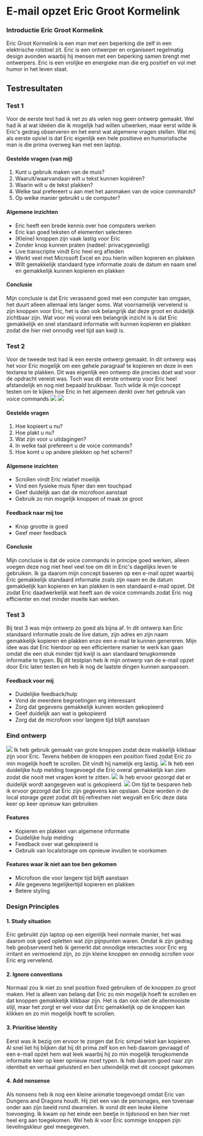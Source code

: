 # E-mail opzet Eric Groot Kormelink

### Introductie Eric Groot Kormelink
Eric Groot Kormelink is een man met een beperking die zelf in een elektrische rolstoel zit.
Eric is een ontwerper en organiseert regelmatig design avonden waarbij hij mensen met een
beperking samen brengt met ontwerpers. Eric is een vrolijke en energieke man die erg positief
en vol met humor in het leven staat. 

## Testresultaten

### Test 1
Voor de eerste test had ik net zo als velen nog geen ontwerp gemaakt. Wel had ik al wat ideëen 
die ik mogelijk had willen uitwerken, maar eerst wilde ik Eric's gedrag observeren en het eerst
wat algemene vragen stellen. Wat mij als eerste opviel is dat Eric eigenlijk een hele positieve
en humoristische man is die prima overweg kan met een laptop.

#### Gestelde vragen (van mij)
1.	Kunt u gebruik maken van de muis?
2.	Waaruit/waarvandaan wilt u tekst kunnen kopiëren?
3.	Waarin wilt u de tekst plakken?
4.	Welke taal prefereert u aan met het aanmaken van de voice commands?
5.	Op welke manier gebruikt u de computer?

#### Algemene inzichten
* Eric heeft een brede kennis over hoe computers werken
* Eric kan goed teksten of elementen selecteren
* (Kleine) knoppen zijn vaak lastig voor Eric
* Zonder knop kunnen praten (nadeel: privacygevoelig)
* Live transcriptie vindt Eric heel erg afleiden
* Werkt veel met Microsoft Excel en zou hierin willen kopieren en plakken
* Wilt gemakkelijk standaard type informatie zoals de datum en naam snel en 
  gemakkelijk kunnen kopieren en plakken

#### Conclusie
Mijn conclusie is dat Eric verassend goed met een computer kan omgaan, het duurt alleen allemaal
iets langer soms. Wat voornamelijk vervelend is zijn knoppen voor Eric, het is dan ook belangrijk
dat deze groot en duidelijk zichtbaar zijn. Wat voor mij vooral een belangrijk inzicht is is dat
Eric gemakkelijk en snel standaard informatie wilt kunnen kopieren en plakken zodat die hier niet
onnodig veel tijd aan kwijt is. 

### Test 2
Voor de tweede test had ik een eerste ontwerp gemaakt. In dit ontwerp was het voor Eric mogelijk om
een gehele paragraaf te kopieren en deze in een textarea te plakken. Dit was eigenlijk een ontwerp
die precies doet wat voor de opdracht vereist was. Toch was dit eerste ontwerp voor Eric heel afstandelijk
en nog niet bepaald bruikbaar. Toch wilde ik mijn concept testen om te kijken hoe Eric in het 
algemeen denkt over het gebruik van voice commands
<img src="images/concept1a">
<img src="images/concept1b">

#### Gestelde vragen
1. Hoe kopieert u nu?
2. Hoe plakt u nu?
3. Wat zijn voor u uitdagingen?
4. In welke taal prefereert u de voice commands?
5. Hoe komt u op andere plekken op het scherm?

#### Algemene inzichten
* Scrollen vindt Eric relatief moeilijk
* Vind een fysieke muis fijner dan een touchpad
* Geef duidelijk aan dat de microfoon aanstaat
* Gebruik zo min mogelijk knoppen of maak ze groot

#### Feedback naar mij toe
* Knop grootte is goed
* Geef meer feedback

#### Conclusie
Mijn conclusie is dat de voice commands in principe goed werken, alleen voegen deze nog niet
heel veel toe om dit in Eric's dagelijks leven te gebruiken. Ik ga daarom mijn concept baseren
op een e-mail opzet waarbij Eric gemakkelijk standaard informatie zoals zijn naam en de datum
gemakkelijk kan kopieren en kan plakken in een standaard e-mail opzet. Dit zodat Eric daadwerkelijk
wat heeft aan de voice commands zodat Eric nog efficienter en met minder moeite kan werken.

### Test 3
Bij test 3 was mijn ontwerp zo goed als bijna af. In dit ontwerp kan Eric standaard informatie zoals
de live datum, zijn adres en zijn naam gemakkelijk kopieren en plakken enzo een e-mail te kunnen
genereren. Mijn idee was dat Eric hierdoor op een efficientere manier te werk kan gaan omdat die
een stuk minder tijd kwijt is aan standaard terugkomende informatie te typen.
Bij dit testplan heb ik mijn ontwerp van de e-mail opzet door Eric laten testen en heb ik nog de 
laatste dingen kunnen aanpassen. 

#### Feedback voor mij
* Duidelijke feedback/hulp
* Vond de meerdere begroetingen erg interessant
* Zorg dat gegevens gemakkelijk kunnen worden gekopieerd
* Geef duidelijk aan wat is gekopieerd
* Zorg dat de microfoon voor langere tijd blijft aanstaan

### Eind ontwerp
<img src="images/concept3a">
Ik heb gebruik gemaakt van grote knoppen zodat deze makkelijk klikbaar zijn voor Eric. 
Tevens hebben de knoppen een position fixed zodat Eric zo min mogelijk hoeft te scrollen. Dit
vindt hij namelijk erg lastig.

<img src="images/concept3b">
Ik heb een duidelijke hulp melding toegevoegd die Eric overal gemakkelijk kan zien zodat die
nooit met vragen komt te zitten.

<img src="images/concept3c">
Ik heb ervoor gezorgd dat er duidelijk wordt aangegeven wat is gekopieerd.

<img src="images/concept3e">
Om tijd te besparen heb ik ervoor gezorgd dat Eric zijn gegevens kan opslaan. Deze worden in
de local storage gezet zodat dit bij refreshen niet wegvalt en Eric deze data keer op keer
opnieuw kan gebruiken

#### Features
* Kopieren en plakken van algemene informatie
* Duidelijke hulp melding
* Feedback over wat gekopieerd is
* Gebruik van localstorage om opnieuw invullen te voorkomen

#### Features waar ik niet aan toe ben gekomen
* Microfoon die voor langere tijd blijft aanstaan
* Alle gegevens tegelijkertijd kopieren en plakken
* Betere styling

### Design Principles

#### 1. Study situation
Eric gebruikt zijn laptop op een eigenlijk heel normale manier, het was daarom ook goed
opletten wat zijn pijnpunten waren. Omdat ik zijn gedrag heb geobserveerd heb ik gemerkt
dat onnodige interacties voor Eric erg irritant en vermoeiend zijn, zo zijn kleine knoppen
en onnodig scrollen voor Eric erg vervelend.

#### 2. Ignore conventions
Normaal zou ik niet zo snel position fixed gebruiken of de knoppen zo groot maken. Het is 
alleen van belang dat Eric zo min mogelijk hoeft te scrollen en dat knoppen gemakkelijk 
klikbaar zijn. Het is dan ook niet de allermooiste stijl, maar het zorgt er wel voor dat
Eric gemakkelijk op de knoppen kan klikken en zo min mogelijk hoeft te scrollen.

#### 3. Prioritise Identity
Eerst was ik bezig om ervoor te zorgen dat Eric simpel tekst kan kopieren. Al snel liet hij
blijken dat hij dit prima zelf kon en heb daarom gevraagd of een e-mail opzet hem wat leek
waarbij hij zo min mogelijk terugkomende informatie keer op keer opnieuw moet typen. Ik
heb daarom goed naar zijn identiteit en verhaal geluisterd en ben uiteindelijk met dit 
concept gekomen.

#### 4. Add nonsense
Als nonsens heb ik nog een kleine animatie toegevoegd omdat Eric van Dungens and Dragons houdt.
Hij ziet een van de personages, een tovenaar onder aan zijn beeld rond dwarrelen. Ik vond
dit een leuke kleine toevoeging. Ik kwam op het einde een beetje in tijdsnood en ben hier 
niet heel erg aan toegekomen. Wel heb ik voor Eric sommige knoppen zijn lievelingskleur geel 
meegegeven.
